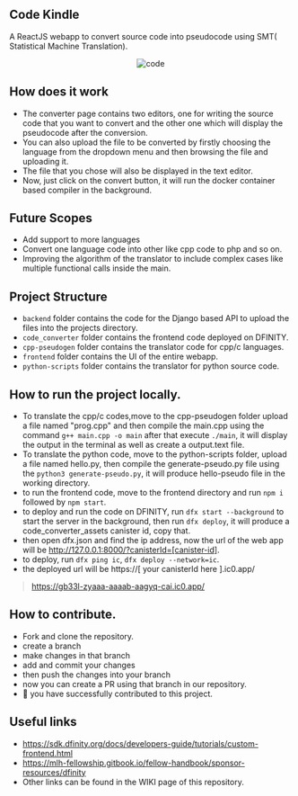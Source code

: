 ## Code Kindle

A ReactJS webapp to convert source code into pseudocode using SMT( Statistical Machine Translation).

<p align="center">
<img src="https://i.ibb.co/d6c1zfT/code.png" alt="code">
</p>

## How does it work

- The converter page contains two editors, one for writing the source code that you want to convert and the other one which will display the
pseudocode after the conversion.
- You can also upload the file to be converted by firstly choosing the language from the dropdown menu and then browsing the file and uploading it.
- The file that you chose will also be displayed in the text editor.
- Now, just click on the convert button, it will run the docker container based compiler in the background.

## Future Scopes
- Add support to more languages
- Convert one language code into other like cpp code to php and so on.
- Improving the algorithm of the translator to include complex cases like multiple functional calls inside the main.


## Project Structure
- `backend` folder contains the code for the Django based API to upload the files into the projects directory.
- `code_converter` folder contains the frontend code deployed on DFINITY.
- `cpp-pseudogen` folder contains the translator code for cpp/c languages.
- `frontend` folder contains the UI of the entire webapp.
- `python-scripts` folder contains the translator for python source code.

## How to run the project locally.
- To translate the cpp/c codes,move to the cpp-pseudogen folder upload a file named "prog.cpp" and then compile the main.cpp using the command
 `g++ main.cpp -o main` after that execute `./main`, it will display the output in the terminal as well as create a output.text file.
 - To translate the python code, move to the python-scripts folder, upload a file named hello.py, then compile the generate-pseudo.py file using the
   `python3 generate-pseudo.py`, it will produce hello-pseudo file in the working directory.
  - to run the frontend code, move to the frontend directory and run `npm i` followed by `npm start`.
 - to deploy and run the code on DFINITY, run `dfx start --background` to start the server in the background, then run `dfx deploy`, it will produce a      code_converter_assets canister id, copy that.
 - then open dfx.json and find the ip address, now the url of the web app will be http://127.0.0.1:8000/?canisterId=[canister-id].
 - to deploy, run `dfx ping ic`, `dfx deploy --network=ic`.
 - the deployed url will be https://[ your canisterId here ].ic0.app/ 
 > https://gb33l-zyaaa-aaaab-aagyq-cai.ic0.app/
 
 
 ## How to contribute.
 - Fork and clone the repository.
 - create a branch
 - make changes in that branch
 - add and commit your changes
 - then push the changes into your branch
 - now you can create a PR using that branch in our repository.
 - :tada: you have successfully contributed to this project.

## Useful links
- https://sdk.dfinity.org/docs/developers-guide/tutorials/custom-frontend.html
- https://mlh-fellowship.gitbook.io/fellow-handbook/sponsor-resources/dfinity
- Other links can be found in the WIKI page of this repository.
